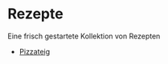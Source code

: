# Rezepte
Eine frisch gestartete Kollektion von Rezepten
* [Pizzateig](https://github.com/urza-lab/Recipes/blob/main/pizzateig.md)
